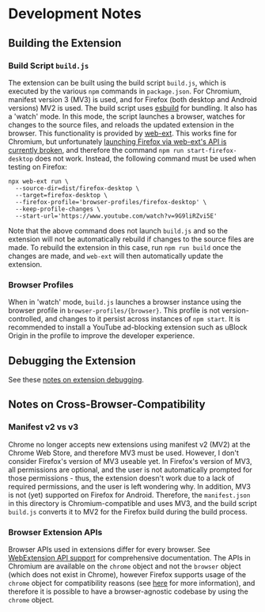 # Development Notes

## Building the Extension

### Build Script `build.js`

The extension can be built using the build script `build.js`, which is executed by the various `npm` commands in `package.json`. For Chromium, manifest version 3 (MV3) is used, and for Firefox (both desktop and Android versions) MV2 is used. The build script uses [esbuild](https://github.com/evanw/esbuild) for bundling. It also has a 'watch' mode. In this mode, the script launches a browser, watches for changes to the source files, and reloads the updated extension in the browser. This functionality is provided by [web-ext](https://github.com/mozilla/web-ext). This works fine for Chromium, but unfortunately [launching Firefox via web-ext's API is currently broken](https://github.com/mozilla/web-ext/issues/2993), and therefore the command `npm run start-firefox-desktop` does not work. Instead, the following command must be used when testing on Firefox:
```console
npx web-ext run \
  --source-dir=dist/firefox-desktop \
  --target=firefox-desktop \
  --firefox-profile='browser-profiles/firefox-desktop' \
  --keep-profile-changes \
  --start-url='https://www.youtube.com/watch?v=9G9liRZvi5E'
```
Note that the above command does not launch `build.js` and so the extension will not be automatically rebuild if changes to the source files are made. To rebuild the extension in this case, run `npm run build` once the changes are made, and `web-ext` will then automatically update the extension.


### Browser Profiles

When in 'watch' mode, `build.js` launches a browser instance using the browser profile in `browser-profiles/{browser}`. This profile is not version-controlled, and changes to it persist across instances of `npm start`. It is recommended to install a YouTube ad-blocking extension such as uBlock Origin in the profile to improve the developer experience.


## Debugging the Extension

See these [notes on extension debugging](https://extensionworkshop.com/documentation/develop/debugging/).


## Notes on Cross-Browser-Compatibility

### Manifest v2 vs v3

Chrome no longer accepts new extensions using manifest v2 (MV2) at the Chrome Web Store, and therefore MV3 must be used. However, I don't consider Firefox's version of MV3 useable yet. In Firefox's version of MV3, all permissions are optional, and the user is not automatically prompted for those permissions - thus, the extension doesn't work due to a lack of required permissions, and the user is left wondering why. In addition, MV3 is not (yet) supported on Firefox for Android. Therefore, the `manifest.json` in this directory is Chromium-compatible and uses MV3, and the build script `build.js` converts it to MV2 for the Firefox build during the build process.


### Browser Extension APIs

Browser APIs used in extensions differ for every browser. See [WebExtension API support](https://browser.kagi.com/WebExtensions-API-Support.html) for comprehensive documentation. The APIs in Chromium are available on the `chrome` object and not the `browser` object (which does not exist in Chrome), however Firefox supports usage of the `chrome` object for compatibility reasons (see [here](https://github.com/mozilla/webextension-polyfill/issues/329#issuecomment-1188822881) for more information), and therefore it is possible to have a browser-agnostic codebase by using the `chrome` object.
